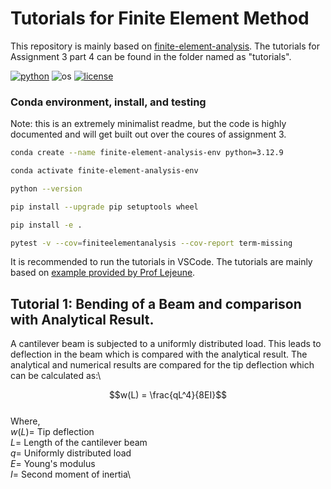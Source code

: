 # Tutorials for Finite Element Method

This repository is mainly based on [finite-element-analysis](https://github.com/Lejeune-Lab-Graduate-Course-Materials/finite-element-analysis). The tutorials for Assignment 3 part 4 can be found in the folder named as "tutorials".

[![python](https://img.shields.io/badge/python-3.12-blue.svg)](https://www.python.org/)
![os](https://img.shields.io/badge/os-ubuntu%20|%20macos%20|%20windows-blue.svg)
[![license](https://img.shields.io/badge/license-MIT-green.svg)](https://github.com/sandialabs/sibl#license)


### Conda environment, install, and testing

Note: this is an extremely minimalist readme, but the code is highly documented and will get built out over the coures of assignment 3.

```bash
conda create --name finite-element-analysis-env python=3.12.9
```

```bash
conda activate finite-element-analysis-env
```

```bash
python --version
```

```bash
pip install --upgrade pip setuptools wheel
```

```bash
pip install -e .
```

```bash
pytest -v --cov=finiteelementanalysis --cov-report term-missing
```

It is recommended to run the tutorials in VSCode. The tutorials are mainly based on [example provided by Prof Lejeune](https://github.com/Lejeune-Lab-Graduate-Course-Materials/finite-element-analysis/blob/main/tutorials/full_code_example_2.py).

## Tutorial 1: Bending of a Beam and comparison with Analytical Result.

A cantilever beam is subjected to a uniformly distributed load. This leads to deflection in the beam which is compared with the analytical result. The analytical and numerical results are compared for the tip deflection which can be calculated as:\

$$w(L) = \frac{qL^4}{8EI}$$\
Where,\
$w(L) =$ Tip deflection\
$L =$ Length of the cantilever beam\
$q =$ Uniformly distributed load\
$E =$ Young's modulus\
$I =$ Second moment of inertia\

